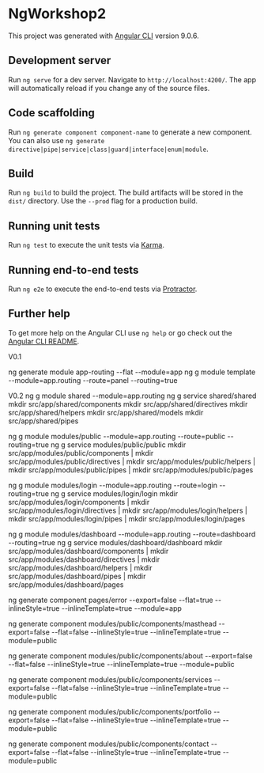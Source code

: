 # NgWorkshop2

This project was generated with [Angular CLI](https://github.com/angular/angular-cli) version 9.0.6.

## Development server

Run `ng serve` for a dev server. Navigate to `http://localhost:4200/`. The app will automatically reload if you change any of the source files.

## Code scaffolding

Run `ng generate component component-name` to generate a new component. You can also use `ng generate directive|pipe|service|class|guard|interface|enum|module`.

## Build

Run `ng build` to build the project. The build artifacts will be stored in the `dist/` directory. Use the `--prod` flag for a production build.

## Running unit tests

Run `ng test` to execute the unit tests via [Karma](https://karma-runner.github.io).

## Running end-to-end tests

Run `ng e2e` to execute the end-to-end tests via [Protractor](http://www.protractortest.org/).

## Further help

To get more help on the Angular CLI use `ng help` or go check out the [Angular CLI README](https://github.com/angular/angular-cli/blob/master/README.md).




V0.1

ng generate module app-routing --flat --module=app
ng g module template --module=app.routing --route=panel --routing=true

V0.2
ng g module shared --module=app.routing
ng g service shared/shared
mkdir src/app/shared/components 
mkdir src/app/shared/directives
mkdir src/app/shared/helpers
mkdir src/app/shared/models
mkdir src/app/shared/pipes

ng g module modules/public --module=app.routing --route=public --routing=true
ng g service modules/public/public
mkdir src/app/modules/public/components |
mkdir src/app/modules/public/directives |
mkdir src/app/modules/public/helpers |
mkdir src/app/modules/public/pipes |
mkdir src/app/modules/public/pages

ng g module modules/login --module=app.routing --route=login --routing=true
ng g service modules/login/login
mkdir src/app/modules/login/components |
mkdir src/app/modules/login/directives |
mkdir src/app/modules/login/helpers |
mkdir src/app/modules/login/pipes |
mkdir src/app/modules/login/pages

ng g module modules/dashboard --module=app.routing --route=dashboard --routing=true
ng g service modules/dashboard/dashboard
mkdir src/app/modules/dashboard/components |
mkdir src/app/modules/dashboard/directives |
mkdir src/app/modules/dashboard/helpers |
mkdir src/app/modules/dashboard/pipes |
mkdir src/app/modules/dashboard/pages

ng generate component pages/error --export=false --flat=true --inlineStyle=true --inlineTemplate=true --module=app

ng generate component modules/public/components/masthead --export=false --flat=false --inlineStyle=true --inlineTemplate=true --module=public

ng generate component modules/public/components/about --export=false --flat=false --inlineStyle=true --inlineTemplate=true --module=public

ng generate component modules/public/components/services --export=false --flat=false --inlineStyle=true --inlineTemplate=true --module=public

ng generate component modules/public/components/portfolio --export=false --flat=false --inlineStyle=true --inlineTemplate=true --module=public

ng generate component modules/public/components/contact --export=false --flat=false --inlineStyle=true --inlineTemplate=true --module=public

